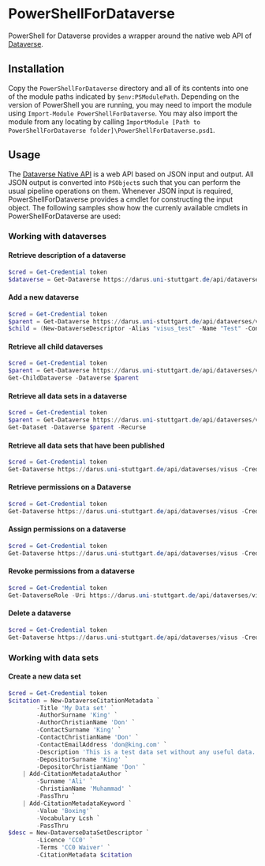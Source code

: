 # PowerShellForDataverse
PowerShell for Dataverse provides a wrapper around the native web API of [Dataverse](https://dataverse.org/).

## Installation
Copy the `PowerShellForDataverse` directory and all of its contents into one of the module paths indicated by `$env:PSModulePath`. Depending on the version of PowerShell you are running, you may need to import the module using `Import-Module PowerShellForDataverse`. You may also import the module from any locating by calling `ImportModule [Path to PowerShellForDataverse folder]\PowerShellForDataverse.psd1`.

## Usage
The [Dataverse Native API](http://guides.dataverse.org/en/latest/api/native-api.html) is a web API based on JSON input and output. All JSON output is converted into `PSObject`s such that you can perform the usual pipeline operations on them. Whenever JSON input is required, PowerShellForDataverse provides a cmdlet for constructing the input object. The following samples show how the currenly available cmdlets in PowerShellForDataverse are used:

### Working with dataverses
#### Retrieve description of a dataverse
```powershell
$cred = Get-Credential token
$dataverse = Get-Dataverse https://darus.uni-stuttgart.de/api/dataverses/visus -Credential $cred
```

#### Add a new dataverse
```powershell
$cred = Get-Credential token
$parent = Get-Dataverse https://darus.uni-stuttgart.de/api/dataverses/visus -Credential $cred
$child = (New-DataverseDescriptor -Alias "visus_test" -Name "Test" -Contact "test@test.com" | New-Dataverse $parent)
```

#### Retrieve all child dataverses
```powershell
$cred = Get-Credential token
$parent = Get-Dataverse https://darus.uni-stuttgart.de/api/dataverses/visus -Credential $cred
Get-ChildDataverse -Dataverse $parent
```

#### Retrieve all data sets in a dataverse
```powershell
$cred = Get-Credential token
$parent = Get-Dataverse https://darus.uni-stuttgart.de/api/dataverses/visus -Credential $cred
Get-Dataset -Dataverse $parent -Recurse
```

#### Retrieve all data sets that have been published
```powershell
$cred = Get-Credential token
Get-Dataverse https://darus.uni-stuttgart.de/api/dataverses/visus -Credential $cred | Get-DataSet -Recurse | ?{ $_.latestVersion.versionState -eq 'RELEASED' }
```

#### Retrieve permissions on a Dataverse
```powershell
$cred = Get-Credential token
Get-Dataverse https://darus.uni-stuttgart.de/api/dataverses/visus -Credential $cred | Get-DataverseRole
```

#### Assign permissions on a dataverse
```powershell
$cred = Get-Credential token
Get-Dataverse https://darus.uni-stuttgart.de/api/dataverses/visus -Credential $cred | Add-DataverseRole -Principal '@user' -Role 'curator'   
```

#### Revoke permissions from a dataverse
```powershell
$cred = Get-Credential token
Get-DataverseRole -Uri https://darus.uni-stuttgart.de/api/dataverses/visus -Credential $cred | ?{ $_.assignee -eq '@user' } | Remove-DataverseRole
```

#### Delete a dataverse
```powershell
$cred = Get-Credential token
Get-Dataverse https://darus.uni-stuttgart.de/api/dataverses/visus -Credential $cred | Remove-Dataverse
```

### Working with data sets
#### Create a new data set
```powershell
$cred = Get-Credential token
$citation = New-DataverseCitationMetadata `
        -Title 'My Data set' `
        -AuthorSurname 'King' `
        -AuthorChristianName 'Don' `
        -ContactSurname 'King' `
        -ContactChristianName 'Don' `
        -ContactEmailAddress 'don@king.com' `
        -Description 'This is a test data set without any useful data.' `
        -DepositorSurname 'King' `
        -DepositorChristianName 'Don' `
    | Add-CitationMetadataAuthor `
        -Surname 'Ali' `
        -ChristianName 'Muhammad' `
        -PassThru `
    | Add-CitationMetadataKeyword `
        -Value 'Boxing'`
        -Vocabulary Lcsh `
        -PassThru
$desc = New-DataverseDataSetDescriptor `
        -Licence 'CC0' `
        -Terms 'CC0 Waiver' `
        -CitationMetadata $citation
```
